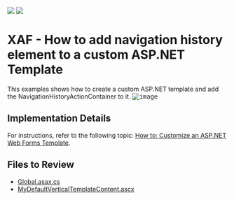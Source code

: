 <!-- default badges list -->
[![](https://img.shields.io/badge/Open_in_DevExpress_Support_Center-FF7200?style=flat-square&logo=DevExpress&logoColor=white)](https://supportcenter.devexpress.com/ticket/details/E4359)
[![](https://img.shields.io/badge/📖_How_to_use_DevExpress_Examples-e9f6fc?style=flat-square)](https://docs.devexpress.com/GeneralInformation/403183)
<!-- default badges end -->

# XAF - How to add navigation history element to a custom ASP.NET Template

This examples shows how to create a custom ASP.NET template and add the NavigationHistoryActionContainer to it.
<kbd>![image](https://github.com/DevExpress-Examples/XAF_how-to-customize-an-aspnet-template-e4359/assets/14300209/1bd1edaa-cc54-4b0c-b930-cf72b58ce2ea)</kbd>

## Implementation Details

For instructions, refer to the following topic: [How to: Customize an ASP.NET Web Forms Template](https://docs.devexpress.com/eXpressAppFramework/113460/ui-construction/templates/in-webforms/how-to-customize-an-asp-net-template).


## Files to Review

- [Global.asax.cs](CS/CustomWebTemplate/CustomWebTemplate.Web/Global.asax.cs)
- [MyDefaultVerticalTemplateContent.ascx](CS/CustomWebTemplate/CustomWebTemplate.Web/MyDefaultVerticalTemplateContent.ascx)

